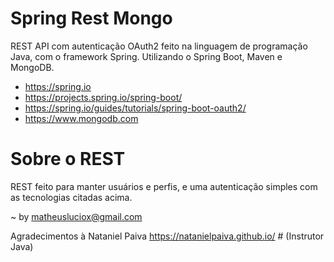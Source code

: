 # Spring Rest Mongo

REST API com autenticação OAuth2 feito na linguagem de programação Java, com o framework Spring. Utilizando o Spring Boot, Maven e MongoDB.
  - https://spring.io
  - https://projects.spring.io/spring-boot/
  - https://spring.io/guides/tutorials/spring-boot-oauth2/
  - https://www.mongodb.com

# Sobre o REST

REST feito para manter usuários e perfis, e uma autenticação simples com as tecnologias citadas acima.


~ by matheusluciox@gmail.com

Agradecimentos à Nataniel Paiva https://natanielpaiva.github.io/ # (Instrutor Java)